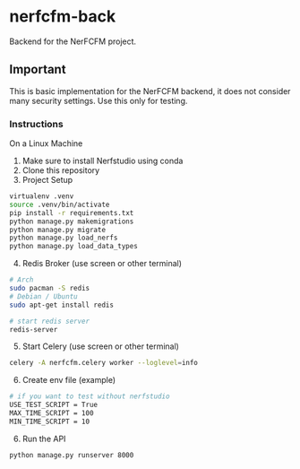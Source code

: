 # nerfcfm-back
Backend for the NerFCFM project.

## Important
This is basic implementation for the NerFCFM backend, it does not consider many security settings. Use this only for testing.

 ### Instructions
 On a Linux Machine

 1. Make sure to install Nerfstudio using conda
 2. Clone this repository
 3. Project Setup
```bash
virtualenv .venv
source .venv/bin/activate
pip install -r requirements.txt
python manage.py makemigrations
python manage.py migrate
python manage.py load_nerfs
python manage.py load_data_types
```
4. Redis Broker (use screen or other terminal)
```bash
# Arch
sudo pacman -S redis
# Debian / Ubuntu
sudo apt-get install redis

# start redis server
redis-server
```

5. Start Celery (use screen or other terminal)
```bash
celery -A nerfcfm.celery worker --loglevel=info
``` 

6. Create env file (example)
```bash
# if you want to test without nerfstudio
USE_TEST_SCRIPT = True
MAX_TIME_SCRIPT = 100
MIN_TIME_SCRIPT = 10
```

6. Run the API
```bash
python manage.py runserver 8000
```
